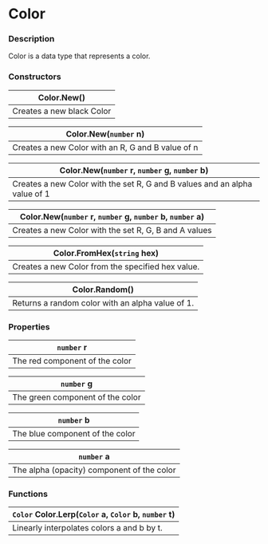 # Color

### Description

Color is a data type that represents a color.

### Constructors

| Color.New()               |
| ------------------------- |
| Creates a new black Color |

| Color.New(`number` n)                             |
| ------------------------------------------------- |
| Creates a new Color with an R, G and B value of n |

| Color.New(`number` r, `number` g, `number` b)                              |
| -------------------------------------------------------------------------- |
| Creates a new Color with the set R, G and B values and an alpha value of 1 |

| Color.New(`number` r, `number` g, `number` b, `number` a) |
| --------------------------------------------------------- |
| Creates a new Color with the set R, G, B and A values     |

| Color.FromHex(`string` hex)                       |
| ------------------------------------------------- |
| Creates a new Color from the specified hex value. |

| Color.Random()                                   |
| ------------------------------------------------ |
| Returns a random color with an alpha value of 1. |

### Properties

| `number` r                     |
| ------------------------------ |
| The red component of the color |

| `number` g                       |
| -------------------------------- |
| The green component of the color |

| `number` b                      |
| ------------------------------- |
| The blue component of the color |

| `number` a                                 |
| ------------------------------------------ |
| The alpha (opacity) component of the color |

### Functions

| `Color` Color.Lerp(`Color` a, `Color` b, `number` t) |
| ---------------------------------------------------- |
| Linearly interpolates colors a and b by t.           |
